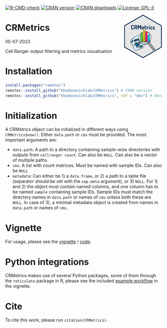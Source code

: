   <!-- badges: start -->
  [![R-CMD-check](https://github.com/khodosevichlab/CRMetrics/actions/workflows/R-CMD-check.yaml/badge.svg)](https://github.com/khodosevichlab/CRMetrics/actions/workflows/R-CMD-check.yaml)
  [![CRAN version](https://www.r-pkg.org/badges/version/CRMetrics)](https://cran.r-project.org/package=CRMetrics)
  [![CRAN downloads](http://cranlogs.r-pkg.org/badges/grand-total/CRMetrics)](https://cran.r-project.org/package=CRMetrics)
  [![License: GPL-3](https://img.shields.io/badge/license-GPL--3-blue.svg)](https://cran.r-project.org/web/licenses/GPL-3)
  <!-- badges: end -->

<img src="https://github.com/khodosevichlab/CRMetrics/blob/main/inst/docs/CRmetrics_logo.png" align="right" height="140">

CRMetrics
================
05-07-2023

Cell Ranger output filtering and metrics visualisation

# Installation

``` r
install.packages("remotes")
remotes::install_github("khodosevichlab/CRMetrics") # CRAN version
remotes::install_github("khodosevichlab/CRMetrics", ref = "dev") # developer version
```

# Initialization

A CRMetrics object can be initialized in different ways using
`CRMetrics$new()`. Either `data.path` or `cms` must be provided. The most important arguments are:

-   `data.path`: A path to a directory containing sample-wise
    directories with outputs from `cellranger count`. Can also be `NULL`.
    Can also be a vector of multiple paths.
-   `cms`: A list with count matrices. Must be named with sample IDs.
    Can also be `NULL`
-   `metadata`: Can either be 1) a `data.frame`, or 2) a path to a table
    file (separator should be set with the `sep.meta` argument), or 3)
    `NULL`. For 1) and 2) the object must contain named columns, and one
    column has to be named `sample` containing sample IDs. Sample IDs
    must match the directory names in `data.path` or names of `cms`
    unless both these are `NULL`. In case of 3), a minimal metadata
    object is created from names in `data.path` or names of `cms`.

# Vignette

For usage, please see the
[vignette](http://kkh.bric.ku.dk/rasmus/CRMetrics/walkthrough.html)
/ [code](https://github.com/khodosevichlab/CRMetrics/blob/main/inst/docs/walkthrough.Rmd).

# Python integrations

CRMetrics makes use of several Python packages, some of them through the
`reticulate` package in R, please see the included [example
workflow](https://github.com/khodosevichlab/CRMetrics/blob/main/inst/docs/walkthrough.md#using-python-modules)
in the vignette.

# Cite

To cite this work, please run `citation(CRMetrics)`.
